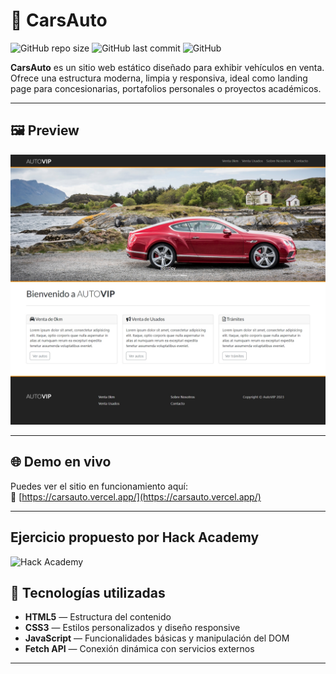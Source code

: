 ﻿# 🚗 CarsAuto

![GitHub repo size](https://img.shields.io/github/repo-size/cristianbarreiro/carsauto)
![GitHub last commit](https://img.shields.io/github/last-commit/cristianbarreiro/carsauto)
![GitHub](https://img.shields.io/github/license/cristianbarreiro/carsauto)

**CarsAuto** es un sitio web estático diseñado para exhibir vehículos en venta. Ofrece una estructura moderna, limpia y responsiva, ideal como landing page para concesionarias, portafolios personales o proyectos académicos.

---

## 🖼️ Preview

![Preview de CarsAuto](./desktop-preview.jpeg)

---

## 🌐 Demo en vivo

Puedes ver el sitio en funcionamiento aquí:  
🔗 [https://carsauto.vercel.app/](https://carsauto.vercel.app/)

---

## Ejercicio propuesto por Hack Academy

![Hack Academy](https://ha.dev/img/ha_logo/ha_logo.svg)

## 🧰 Tecnologías utilizadas

- **HTML5** — Estructura del contenido
- **CSS3** — Estilos personalizados y diseño responsive
- **JavaScript** — Funcionalidades básicas y manipulación del DOM
- **Fetch API** — Conexión dinámica con servicios externos

---
